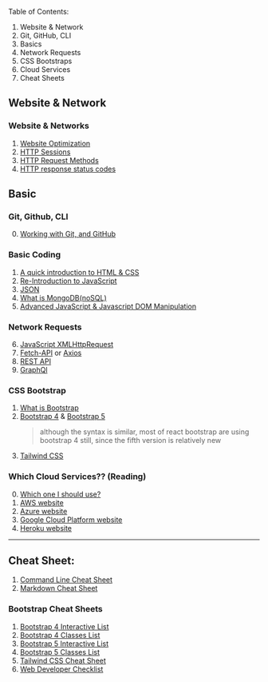 Table of Contents:

1. Website & Network
2. Git, GitHub, CLI
3. Basics
4. Network Requests
5. CSS Bootstraps
6. Cloud Services
7. Cheat Sheets

<h2>Website & Network<a name="website"></a></h2>

### Website & Networks

1. [Website Optimization](https://www.git-tower.com/learn/cheat-sheets/website-optimization/)
2. [HTTP Sessions](https://developer.mozilla.org/en-US/docs/Web/HTTP/Session)
3. [HTTP Request Methods](https://developer.mozilla.org/en-US/docs/Web/HTTP/Methods)
4. [HTTP response status codes](https://developer.mozilla.org/en-US/docs/Web/HTTP/Status)

<h2>Basic<a name="basic"></a></h2>

### Git, Github, CLI

0. [Working with Git, and GitHub](git-github/README.md)

### Basic Coding

1. [A quick introduction to HTML & CSS](https://www.youtube.com/watch?v=dQw4w9WgXcQ)
2. [Re-Introduction to JavaScript](https://developer.mozilla.org/en-US/docs/Web/JavaScript/A_re-introduction_to_JavaScript)
3. [JSON](https://developer.mozilla.org/en-US/docs/Learn/JavaScript/Objects/JSON)
4. [What is MongoDB(noSQL)](https://www.mongodb.com/what-is-mongodb)
5. [Advanced JavaScript & Javascript DOM Manipulation](https://javascript.info/)

### Network Requests

6. [JavaScript XMLHttpRequest](https://javascript.info/xmlhttprequest)
7. [Fetch-API](https://javascript.info/fetch-api) or [Axios](https://www.npmjs.com/package//axios)
8. [REST API](https://www.restapitutorial.com/)
9. [GraphQl](https://www.howtographql.com/)

### CSS Bootstrap

1. [What is Bootstrap](https://careerfoundry.com/en/blog/web-development/what-is-bootstrap-a-beginners-guide/)
2. [Bootstrap 4](https://getbootstrap.com/docs/4.6/getting-started/introduction/) & [Bootstrap 5](https://getbootstrap.com/docs/5.0/getting-started/introduction/)
   > although the syntax is similar, most of react bootstrap are using bootstrap 4 still, since the fifth version is relatively new
3. [Tailwind CSS](https://tailwindcss.com/)

### Which Cloud Services?? (Reading)

0. [Which one I should use?]()
1. [AWS website]()
2. [Azure website]()
3. [Google Cloud Platform website]()
4. [Heroku website]()

---

<h2>Cheat Sheet:<a name="cheat_sheet"></a></h2>

1. [Command Line Cheat Sheet](https://www.git-tower.com/learn/cheat-sheets/cli/)
2. [Markdown Cheat Sheet](https://paperhive.org/help/markdown)

### Bootstrap Cheat Sheets

1. [Bootstrap 4 Interactive List](https://hackerthemes.com/bootstrap-cheatsheet/)
2. [Bootstrap 4 Classes List](https://bootstrapcreative.com/resources/bootstrap-4-css-classes-index/)
3. [Bootstrap 5 Interactive List](https://bootstrap-cheatsheet.themeselection.com/)
4. [Bootstrap 5 Classes List](https://bootstrapcreative.com/resources/bootstrap-5-cheat-sheet-classes-index/)
5. [Tailwind CSS Cheat Sheet](https://nerdcave.com/tailwind-cheat-sheet)
6. [Web Developer Checklist](https://www.toptal.com/developers/webdevchecklist)
